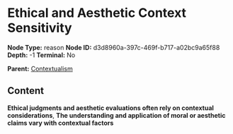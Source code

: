 # Ethical and Aesthetic Context Sensitivity

**Node Type:** reason
**Node ID:** d3d8960a-397c-469f-b717-a02bc9a65f88
**Depth:** -1
**Terminal:** No

**Parent:** [Contextualism](contextualism.md)

## Content

**Ethical judgments and aesthetic evaluations often rely on contextual considerations**, **The understanding and application of moral or aesthetic claims vary with contextual factors**
